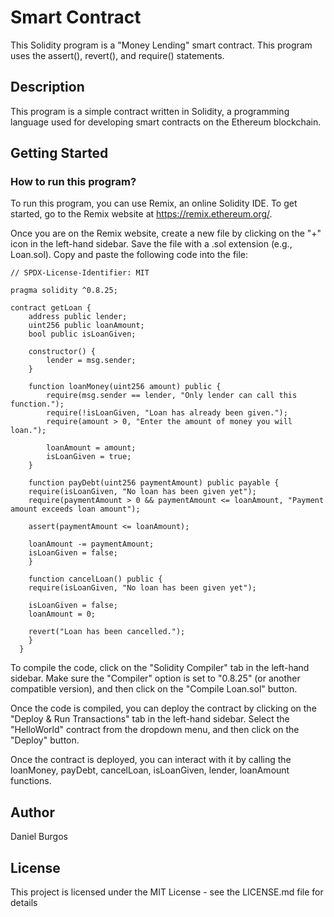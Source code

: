 # Smart Contract
This Solidity program is a "Money Lending" smart contract. This program uses the assert(), revert(), and require() statements.

## Description
This program is a simple contract written in Solidity, a programming language used for developing smart contracts on the Ethereum blockchain.

## Getting Started  
### How to run this program?
To run this program, you can use Remix, an online Solidity IDE. To get started, go to the Remix website at https://remix.ethereum.org/.

Once you are on the Remix website, create a new file by clicking on the "+" icon in the left-hand sidebar. Save the file with a .sol extension (e.g., Loan.sol). Copy and paste the following code into the file:

```
// SPDX-License-Identifier: MIT

pragma solidity ^0.8.25;

contract getLoan {
    address public lender;
    uint256 public loanAmount;
    bool public isLoanGiven;

    constructor() {
        lender = msg.sender;
    }

    function loanMoney(uint256 amount) public {
        require(msg.sender == lender, "Only lender can call this function.");
        require(!isLoanGiven, "Loan has already been given.");
        require(amount > 0, "Enter the amount of money you will loan.");
        
        loanAmount = amount;
        isLoanGiven = true;
    }

    function payDebt(uint256 paymentAmount) public payable {
    require(isLoanGiven, "No loan has been given yet");
    require(paymentAmount > 0 && paymentAmount <= loanAmount, "Payment amount exceeds loan amount");

    assert(paymentAmount <= loanAmount);

    loanAmount -= paymentAmount;
    isLoanGiven = false;
    }

    function cancelLoan() public {
    require(isLoanGiven, "No loan has been given yet");

    isLoanGiven = false;
    loanAmount = 0;

    revert("Loan has been cancelled.");
    }
  }
```



To compile the code, click on the "Solidity Compiler" tab in the left-hand sidebar. Make sure the "Compiler" option is set to "0.8.25" (or another compatible version), and then click on the "Compile Loan.sol" button.

Once the code is compiled, you can deploy the contract by clicking on the "Deploy & Run Transactions" tab in the left-hand sidebar. Select the "HelloWorld" contract from the dropdown menu, and then click on the "Deploy" button.

Once the contract is deployed, you can interact with it by calling the loanMoney, payDebt, cancelLoan, isLoanGiven, lender, loanAmount functions.


## Author
Daniel Burgos


## License
This project is licensed under the MIT License - see the LICENSE.md file for details



